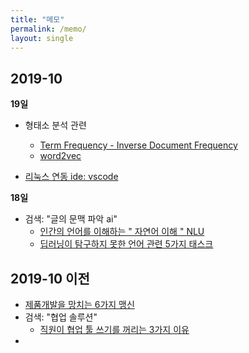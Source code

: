 ```yaml
---
title: "메모"
permalink: /memo/
layout: single
---
```


## 2019-10

**19일**

* 형태소 분석 관련
  * [Term Frequency - Inverse Document Frequency]( https://www.google.com/search?newwindow=1&sxsrf=ACYBGNTvFxSrBpywLzowhucSVDTHErb3_Q%3A1571484721127&ei=MfSqXdy1B5aOr7wP0eOWuAU&q=tfidf&oq=tfidf&gs_l=psy-ab.3..0l8j0i10j0.11664600.11840668..11841297...1.0..0.125.714.0j6......0....1..gws-wiz.....6..0i131j35i362i39j35i39.3Uc_e1aSZg0&ved=0ahUKEwicksrknKjlAhUWx4sBHdGxBVcQ4dUDCAs&uact=5 )
  * [word2vec]( https://www.google.com/search?newwindow=1&sxsrf=ACYBGNQwSAIRPxQzt-roBHgWYKgRWjZZdw%3A1571610309689&ei=xd6sXbHTKayXr7wPofq_0Ao&q=word2vec&oq=word2vec&gs_l=psy-ab.3..35i39j0l9.17730.18924..19320...0.2..0.127.814.0j7......0....1..gws-wiz.......0i71j0i8i30j0i5i30j0i8i10i30j0i30.JSf7PX474Qk&ved=0ahUKEwjxye_R8KvlAhWsy4sBHSH9D6oQ4dUDCAs&uact=5 )

* [리눅스 연동 ide: vscode]( https://code.visualstudio.com/docs/setup/linux )



**18일**

* 검색: "글의 문맥 파악 ai"
  * [인간의 언어를 이해하는 " 자연어 이해 " NLU]( https://m.blog.naver.com/PostView.nhn?blogId=sundooedu&logNo=221239189527&proxyReferer=https%3A%2F%2Fwww.google.com%2F )
  * [딥러닝이 탐구하지 못한 언어 관련 5가지 태스크]( https://www.kakaobrain.com/blog/36 )



## 2019-10 이전

* [제품개발을 망치는 6가지 맹신]( http://www.hbrkorea.com/magazine/article/view/1_1/article_no/173 )
* 검색: "협업 솔루션"
  * [직원이 협업 툴 쓰기를 꺼리는 3가지 이유]( http://www.ciokorea.com/news/32593 )
* 
